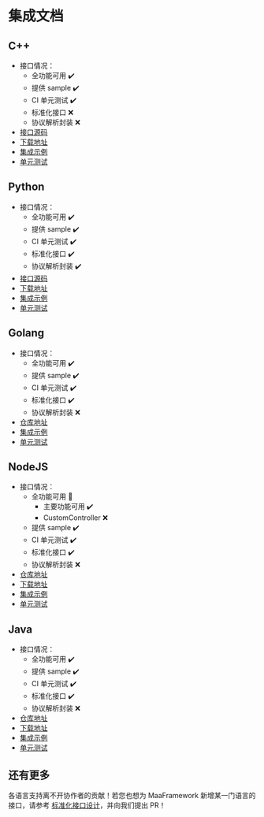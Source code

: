 # 集成文档

## C++

- 接口情况：
  - 全功能可用 ✔️
  - 提供 sample ✔️
  - CI 单元测试 ✔️
  - 标准化接口 ❌
  - 协议解析封装 ❌
- [接口源码](https://github.com/MaaXYZ/MaaFramework/tree/main/include)
- [下载地址](https://github.com/MaaXYZ/MaaFramework/releases)
- [集成示例](https://github.com/MaaXYZ/MaaFramework/blob/main/sample/cpp)
- [单元测试](https://github.com/MaaXYZ/MaaFramework/tree/main/test)

## Python

- 接口情况：
  - 全功能可用 ✔️
  - 提供 sample ✔️
  - CI 单元测试 ✔️
  - 标准化接口 ✔️
  - 协议解析封装 ✔️
- [接口源码](https://github.com/MaaXYZ/MaaFramework/tree/main/source/binding/Python)
- [下载地址](https://pypi.org/project/MaaFw/)
- [集成示例](https://github.com/MaaXYZ/MaaFramework/tree/main/sample/python)
- [单元测试](https://github.com/MaaXYZ/MaaFramework/tree/main/test/python)

## Golang

- 接口情况：
  - 全功能可用 ✔️
  - 提供 sample ✔️
  - CI 单元测试 ✔️
  - 标准化接口 ✔️
  - 协议解析封装 ❌
- [仓库地址](https://github.com/MaaXYZ/maa-framework-go)
- [集成示例](https://github.com/MaaXYZ/maa-framework-go/tree/main/examples)
- [单元测试](https://github.com/MaaXYZ/maa-framework-go/tree/main/test)

## NodeJS

- 接口情况：
  - 全功能可用 🚧
    - 主要功能可用 ✔️
    - CustomController ❌
  - 提供 sample ✔️
  - CI 单元测试 ✔️
  - 标准化接口 ✔️
  - 协议解析封装 ❌
- [仓库地址](https://github.com/neko-para/maa-node)
- [下载地址](https://npmjs.com/@nekosu/maa-node)
- [集成示例](https://github.com/neko-para/maa-node/blob/main/sample/simpleLauncher.ts)
- [单元测试](https://github.com/neko-para/maa-node/tree/main/test)

## Java

- 接口情况：
  - 全功能可用 ✔️
  - 提供 sample ✔️
  - CI 单元测试 ✔️
  - 标准化接口 ✔️
  - 协议解析封装 ❌
- [仓库地址](https://github.com/hanhuoer/maa-framework-java)
- [下载地址](https://central.sonatype.com/namespace/io.github.hanhuoer)
- [集成示例](https://github.com/hanhuoer/maa-framework-java/blob/main/maa-sample/README.md)
- [单元测试](https://github.com/hanhuoer/maa-framework-java/blob/main/maa-core/src/test)

## 还有更多

各语言支持离不开协作者的贡献！若您也想为 MaaFramework 新增某一门语言的接口，请参考 [标准化接口设计](4.2-标准化接口设计.md)，并向我们提出 PR！
